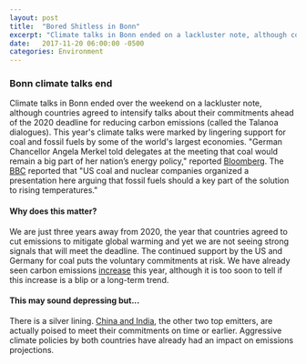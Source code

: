 ```yaml
---
layout: post
title:  "Bored Shitless in Bonn"
excerpt: "Climate talks in Bonn ended on a lackluster note, although countries agreed to intensify talks about their commitments ahead of the 2020 deadline for reducing carbon emissions."
date:   2017-11-20 06:00:00 -0500
categories: Environment
---
```


### Bonn climate talks end

Climate talks in Bonn ended over the weekend on a lackluster note, although countries agreed to intensify talks about their commitments ahead of the 2020 deadline for reducing carbon emissions (called the Talanoa dialogues). This year's climate talks were marked by lingering support for coal and fossil fuels by some of the world's largest economies. "German Chancellor Angela Merkel told delegates at the meeting that coal would remain a big part of her nation’s energy policy," reported [Bloomberg](https://www.bloomberg.com/news/articles/2017-11-18/climate-envoys-step-up-pace-of-work-without-support-from-trump). The [BBC](http://www.bbc.com/news/science-environment-42032229) reported that "US coal and nuclear companies organized a presentation here arguing that fossil fuels should a key part of the solution to rising temperatures."

#### Why does this matter?

We are just three years away from 2020, the year that countries agreed to cut emissions to mitigate global warming and yet we are not seeing strong signals that will meet the deadline. The continued support by the US and Germany for coal puts the voluntary commitments at risk. We have already seen carbon emissions [increase](https://www.nytimes.com/interactive/2017/11/06/climate/world-emissions-goals-far-off-course.html) this year, although it is too soon to tell if this increase is a blip or a long-term trend.

#### This may sound depressing but...

There is a silver lining. [China and India](http://climateactiontracker.org/news/287/Improvement-in-warming-outlook-as-India-and-China-move-ahead-but-Paris-Agreement-gap-still-looms-large.html), the other two top emitters, are actually poised to meet their commitments on time or earlier. Aggressive climate policies by both countries have already had an impact on emissions projections.
